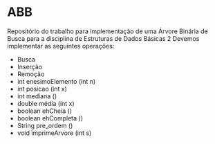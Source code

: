 # ABB
Repositório do trabalho para implementação de uma Árvore Binária de Busca para a disciplina de Estruturas de Dados Básicas 2
Devemos implementar as seguintes operações:

* Busca
* Inserção
* Remoção
* int enesimoElemento (int n)
* int posicao (int x)
* int mediana ()
* double média (int x)
* boolean ehCheia ()
* boolean ehCompleta ()
* String pre_ordem ()
* void imprimeArvore (int s)
